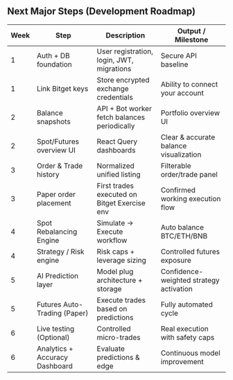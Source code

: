 ## Next Major Steps (Development Roadmap)

| Week | Step | Description | Output / Milestone |
|-----|------|-------------|-------------------|
| 1 | Auth + DB foundation | User registration, login, JWT, migrations | Secure API baseline |
| 1 | Link Bitget keys | Store encrypted exchange credentials | Ability to connect your account |
| 2 | Balance snapshots | API + Bot worker fetch balances periodically | Portfolio overview UI |
| 2 | Spot/Futures overview UI | React Query dashboards | Clear & accurate balance visualization |
| 3 | Order & Trade history | Normalized unified listing | Filterable order/trade panel |
| 3 | Paper order placement | First trades executed on Bitget Exercise env | Confirmed working execution flow |
| 4 | Spot Rebalancing Engine | Simulate → Execute workflow | Auto balance BTC/ETH/BNB |
| 4 | Strategy / Risk engine | Risk caps + leverage sizing | Controlled futures exposure |
| 5 | AI Prediction layer | Model plug architecture + storage | Confidence-weighted strategy activation |
| 5 | Futures Auto-Trading (Paper) | Execute trades based on predictions | Fully automated cycle |
| 6 | Live testing (Optional) | Controlled micro-trades | Real execution with safety caps |
| 6 | Analytics + Accuracy Dashboard | Evaluate predictions & edge | Continuous model improvement |
